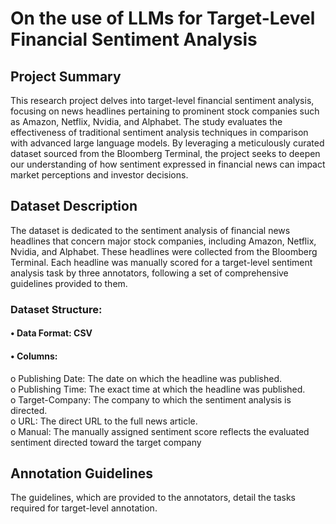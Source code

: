 # On the use of LLMs for Target-Level Financial Sentiment Analysis

## Project Summary
This research project delves into target-level financial sentiment analysis, focusing on news headlines pertaining to prominent stock companies such as Amazon, Netflix, Nvidia, and Alphabet. The study evaluates the effectiveness of traditional sentiment analysis techniques in comparison with advanced large language models. By leveraging a meticulously curated dataset sourced from the Bloomberg Terminal, the project seeks to deepen our understanding of how sentiment expressed in financial news can impact market perceptions and investor decisions.

## Dataset Description
The dataset is dedicated to the sentiment analysis of financial news headlines that concern major stock companies, including Amazon, Netflix, Nvidia, and Alphabet. These headlines were collected from the Bloomberg Terminal. Each headline was manually scored for a target-level sentiment analysis task by three annotators, following a set of comprehensive guidelines provided to them.
### Dataset Structure:
#### • Data Format: CSV  
#### •	Columns:  
o	Publishing Date: The date on which the headline was published.  
o	Publishing Time: The exact time at which the headline was published.  
o	Target-Company: The company to which the sentiment analysis is directed.  
o	URL: The direct URL to the full news article.  
o	Manual: The manually assigned sentiment score reflects the evaluated sentiment directed toward the target company 

## Annotation Guidelines
The guidelines, which are provided to the annotators, detail the tasks required for target-level annotation. 
